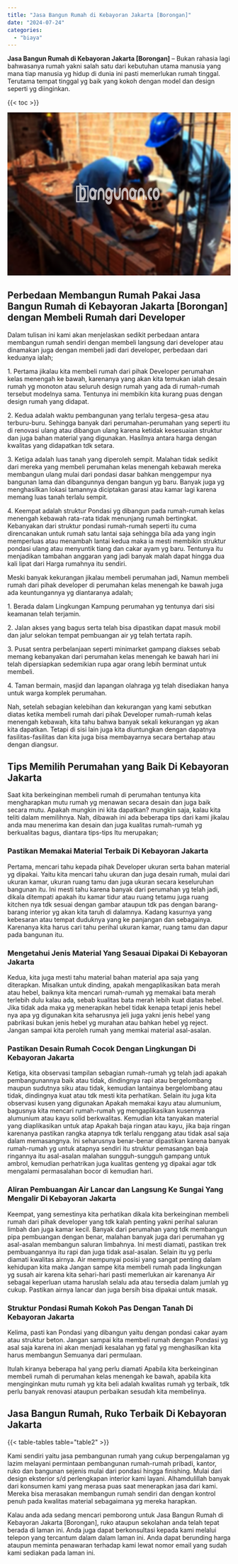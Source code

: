 ```yaml
---
title: "Jasa Bangun Rumah di Kebayoran Jakarta [Borongan]"
date: "2024-07-24"
categories: 
  - "biaya"
---
```


**Jasa Bangun Rumah di Kebayoran Jakarta \[Borongan\]** – Bukan rahasia lagi bahwasanya rumah yakni salah satu dari kebutuhan utama manusia yang mana tiap manusia yg hidup di dunia ini pasti memerlukan rumah tinggal. Terutama tempat tinggal yg baik yang kokoh dengan model dan design seperti yg diinginkan.

{{< toc >}}

![Jasa Bangun Rumah di Kebayoran Jakarta [Borongan]](/images/borong-bangunan-39.png)

## Perbedaan Membangun Rumah Pakai Jasa Bangun Rumah di Kebayoran Jakarta \[Borongan\] dengan Membeli Rumah dari Developer

Dalam tulisan ini kami akan menjelaskan sedikit perbedaan antara membangun rumah sendiri dengan membeli langsung dari developer atau dinamakan juga dengan membeli jadi dari developer, perbedaan dari keduanya ialah;

1\. Pertama jikalau kita membeli rumah dari pihak Developer perumahan kelas menengah ke bawah, karenanya yang akan kita temukan ialah desain rumah yg monoton atau seluruh design rumah yang ada di rumah-rumah tersebut modelnya sama. Tentunya ini membikin kita kurang puas dengan design rumah yang didapat.

2\. Kedua adalah waktu pembangunan yang terlalu tergesa-gesa atau terburu-buru. Sehingga banyak dari perumahan-perumahan yang seperti itu di renovasi ulang atau dibangun ulang karena ketidak kesesuaian struktur dan juga bahan material yang digunakan. Hasilnya antara harga dengan kwalitas yang didapatkan tdk setara.

3\. Ketiga adalah luas tanah yang diperoleh sempit. Malahan tidak sedikit dari mereka yang membeli perumahan kelas menengah kebawah mereka membangun ulang mulai dari pondasi dasar bahkan menggempur nya bangunan lama dan dibangunnya dengan bangun yg baru. Banyak juga yg menghasilkan lokasi tamannya diciptakan garasi atau kamar lagi karena memang luas tanah terlalu sempit.

4\. Keempat adalah struktur Pondasi yg dibangun pada rumah-rumah kelas menengah kebawah rata-rata tidak menunjang rumah bertingkat. Kebanyakan dari struktur pondasi rumah-rumah seperti itu cuma direncanakan untuk rumah satu lantai saja sehingga bila ada yang ingin memperluas atau menambah lantai kedua maka ia mesti membikin struktur pondasi ulang atau menyuntik tiang dan cakar ayam yg baru. Tentunya itu menjadikan tambahan anggaran yang jadi banyak malah dapat hingga dua kali lipat dari Harga rumahnya itu sendiri.

Meski banyak kekurangan jikalau membeli perumahan jadi, Namun membeli rumah dari pihak developer di perumahan kelas menengah ke bawah juga ada keuntungannya yg diantaranya adalah;

1\. Berada dalam Lingkungan Kampung perumahan yg tentunya dari sisi keamanan telah terjamin.

2\. Jalan akses yang bagus serta telah bisa dipastikan dapat masuk mobil dan jalur selokan tempat pembuangan air yg telah tertata rapih.

3\. Pusat sentra perbelanjaan seperti minimarket gampang diakses sebab memang kebanyakan dari perumahan kelas menengah ke bawah hari ini telah dipersiapkan sedemikian rupa agar orang lebih berminat untuk membeli.

4\. Taman bermain, masjid dan lapangan olahraga yg telah disediakan hanya untuk warga komplek perumahan.

Nah, setelah sebagian kelebihan dan kekurangan yang kami sebutkan diatas ketika membeli rumah dari pihak Developer rumah-rumah kelas menengah kebawah, kita tahu bahwa banyak sekali kekurangan yg akan kita dapatkan. Tetapi di sisi lain juga kita diuntungkan dengan dapatnya fasilitas-fasilitas dan kita juga bisa membayarnya secara bertahap atau dengan diangsur.

## Tips Memilih Perumahan yang Baik Di Kebayoran Jakarta

Saat kita berkeinginan membeli rumah di perumahan tentunya kita mengharapkan mutu rumah yg menawan secara desain dan juga baik secara mutu. Apakah mungkin ini kita dapatkan? mungkin saja, kalau kita teliti dalam memilihnya. Nah, dibawah ini ada beberapa tips dari kami jikalau anda mau menerima kan desain dan juga kualitas rumah-rumah yg berkualitas bagus, diantara tips-tips Itu merupakan;

### Pastikan Memakai Material Terbaik Di Kebayoran Jakarta

Pertama, mencari tahu kepada pihak Developer ukuran serta bahan material yg dipakai. Yaitu kita mencari tahu ukuran dan juga desain rumah, mulai dari ukuran kamar, ukuran ruang tamu dan juga ukuran secara keseluruhan bangunan itu. Ini mesti tahu karena banyak dari perumahan yg telah jadi, dikala ditempati apakah itu kamar tidur atau ruang tetamu juga ruang kitchen nya tdk sesuai dengan gambar ataupun tdk pas dengan barang-barang interior yg akan kita taruh di dalamnya. Kadang kasurnya yang kebesaran atau tempat duduknya yang ke panjangan dan sebagainya. Karenanya kita harus cari tahu perihal ukuran kamar, ruang tamu dan dapur pada bangunan itu.

### Mengetahui Jenis Material Yang Sesauai Dipakai Di Kebayoran Jakarta

Kedua, kita juga mesti tahu material bahan material apa saja yang diterapkan. Misalkan untuk dinding, apakah mengaplikasikan bata merah atau hebel, baiknya kita mencari rumah-rumah yg memakai bata merah terlebih dulu kalau ada, sebab kualitas bata merah lebih kuat diatas hebel. Jika tidak ada maka yg menerapkan hebel tidak kenapa tetapi jenis hebel nya apa yg digunakan kita seharusnya jeli juga yakni jenis hebel yang pabrikasi bukan jenis hebel yg murahan atau bahkan hebel yg reject. Jangan sampai kita peroleh rumah yang memkai material asal-asalan.

### Pastikan Desain Rumah Cocok Dengan Lingkungan Di Kebayoran Jakarta

Ketiga, kita observasi tampilan sebagian rumah-rumah yg telah jadi apakah pembangunannya baik atau tidak, dindingnya rapi atau bergelombang maupun sudutnya siku atau tidak, kemudian lantainya bergelombang atau tidak, dindingnya kuat atau tdk mesti kita perhatikan. Selain itu juga kita observasi kusen yang digunakan Apakah memakai kayu atau alumunium, bagusnya kita mencari rumah-rumah yg mengaplikasikan kusennya alumunium atau kayu solid berkwalitas. Kemudian kita tanyakan material yang diaplikasikan untuk atap Apakah baja ringan atau kayu, jika baja ringan karenanya pastikan rangka atapnya tdk terlalu renggang atau tidak asal saja dalam memasangnya. Ini seharusnya benar-benar dipastikan karena banyak rumah-rumah yg untuk atapnya sendiri itu struktur pemasangan baja ringannya itu asal-asalan malahan sungguh-sungguh gampang untuk ambrol, kemudian perhatrikan juga kualitas genteng yg dipakai agar tdk mengalami permasalahan bocor di kemudian hari.

### Aliran Pembuangan Air Lancar dan Langsung Ke Sungai Yang Mengalir Di Kebayoran Jakarta

Keempat, yang semestinya kita perhatikan dikala kita berkeinginan membeli rumah dari pihak developer yang tdk kalah penting yakni perihal saluran limbah dan juga kamar kecil. Banyak dari perumahan yang tdk membangun pipa pembuangan dengan benar, malahan banyak juga dari perumahan yg asal-asalan membangun saluran limbahnya. Ini mesti diamati, pastikan trek pembuangannya itu rapi dan juga tidak asal-asalan. Selain itu yg perlu diamati kwalitas airnya. Air mempunyai posisi yang sangat penting dalam kehidupan kita maka Jangan sampe kita membeli rumah pada lingkungan yg susah air karena kita sehari-hari pasti memerlukan air karenanya Air sebagai keperluan utama haruslah selalu ada atau tersedia dalam jumlah yg cukup. Pastikan airnya lancar dan juga bersih bisa dipakai untuk masak.

### Struktur Pondasi Rumah Kokoh Pas Dengan Tanah Di Kebayoran Jakarta

Kelima, pasti kan Pondasi yang dibangun yaitu dengan pondasi cakar ayam atau struktur beton. Jangan sampai kita membeli rumah dengan Pondasi yg asal saja karena ini akan menjadi kesalahan yg fatal yg menghasilkan kita harus membangun Semuanya dari permulaan.

Itulah kiranya beberapa hal yang perlu diamati Apabila kita berkeinginan membeli rumah di perumahan kelas menengah ke bawah, apabila kita menginginkan mutu rumah yg kita beli adalah kwalitas rumah yg terbaik, tdk perlu banyak renovasi ataupun perbaikan sesudah kita membelinya.

## Jasa Bangun Rumah, Ruko Terbaik Di Kebayoran Jakarta

{{< table-tables table="table2" >}}

Kami sendiri yaitu jasa pembangunan rumah yang cukup berpengalaman yg lazim melayani permintaan pembangunan rumah-rumah pribadi, kantor, ruko dan bangunan sejenis mulai dari pondasi hingga finishing. Mulai dari design eksterior s/d perlengkapan interior kami layani. Alhamdulillah banyak dari konsumen kami yang merasa puas saat menerapkan jasa dari kami. Mereka bisa merasakan membangun rumah sendiri dan dengan kontrol penuh pada kwalitas material sebagaimana yg mereka harapkan.

Kalau anda ada sedang mencari pemborong untuk Jasa Bangun Rumah di Kebayoran Jakarta \[Borongan\], ruko ataupun sekolahan anda telah tepat berada di laman ini. Anda juga dapat berkonsultasi kepada kami melalui telepon yang tercantum dalam dalam laman ini. Anda dapat berunding harga ataupun meminta penawaran terhadap kami lewat nomor email yang sudah kami sediakan pada laman ini.
